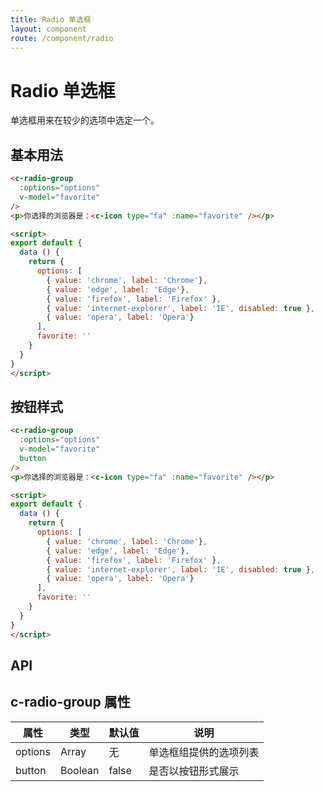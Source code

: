 ```yaml
---
title: Radio 单选框
layout: component
route: /component/radio
---
```


# Radio 单选框

单选框用来在较少的选项中选定一个。

## 基本用法

```html
<c-radio-group
  :options="options"
  v-model="favorite"
/>
<p>你选择的浏览器是：<c-icon type="fa" :name="favorite" /></p>

<script>
export default {
  data () {
    return {
      options: [
        { value: 'chrome', label: 'Chrome'},
        { value: 'edge', label: 'Edge'},
        { value: 'firefox', label: 'Firefox' },
        { value: 'internet-explorer', label: 'IE', disabled: true },
        { value: 'opera', label: 'Opera'}
      ],
      favorite: ''
    }
  }
}
</script>
```

## 按钮样式

```html
<c-radio-group
  :options="options"
  v-model="favorite"
  button
/>
<p>你选择的浏览器是：<c-icon type="fa" :name="favorite" /></p>

<script>
export default {
  data () {
    return {
      options: [
        { value: 'chrome', label: 'Chrome'},
        { value: 'edge', label: 'Edge'},
        { value: 'firefox', label: 'Firefox' },
        { value: 'internet-explorer', label: 'IE', disabled: true },
        { value: 'opera', label: 'Opera'}
      ],
      favorite: ''
    }
  }
}
</script>
```

## API

## c-radio-group 属性

| 属性 | 类型 | 默认值 | 说明 |
|-----|------|-------|-----|
| options | Array | 无 | 单选框组提供的选项列表 |
| button | Boolean | false | 是否以按钮形式展示 |

